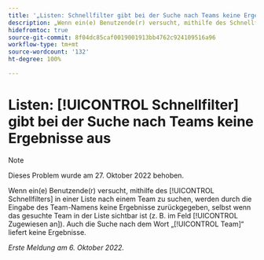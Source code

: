 ```yaml
---
title: '„Listen: Schnellfilter gibt bei der Suche nach Teams keine Ergebnisse aus“'
description: „Wenn ein(e) Benutzende(r) versucht, mithilfe des Schnellfilters in einer Liste nach einem Team zu suchen, werden durch die Eingabe des Team-Namens keine Ergebnisse zurückgegeben, selbst wenn das gesuchte Team in der Liste sichtbar ist (z. B. im Feld ‚Zugewiesen an‘). Auch die Suche nach dem Wort ‚Team‘ liefert keine Ergebnisse.“
hidefromtoc: true
source-git-commit: 8f04dc85caf0019001913bb4762c924109516a96
workflow-type: tm+mt
source-wordcount: '132'
ht-degree: 100%

---
```



# Listen: [!UICONTROL Schnellfilter] gibt bei der Suche nach Teams keine Ergebnisse aus

>[!NOTE]
>
>Dieses Problem wurde am 27. Oktober 2022 behoben.

Wenn ein(e) Benutzende(r) versucht, mithilfe des [!UICONTROL Schnellfilters] in einer Liste nach einem Team zu suchen, werden durch die Eingabe des Team-Namens keine Ergebnisse zurückgegeben, selbst wenn das gesuchte Team in der Liste sichtbar ist (z. B. im Feld [!UICONTROL Zugewiesen an]). Auch die Suche nach dem Wort „[!UICONTROL Team]“ liefert keine Ergebnisse.

_Erste Meldung am 6. Oktober 2022._

